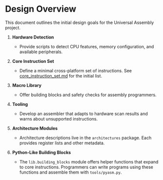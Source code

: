 # Design Overview

This document outlines the initial design goals for the Universal Assembly project.

1. **Hardware Detection**
   - Provide scripts to detect CPU features, memory configuration, and available peripherals.
2. **Core Instruction Set**
   - Define a minimal cross-platform set of instructions. See
     [core_instruction_set.md](core_instruction_set.md) for the initial list.
3. **Macro Library**
   - Offer building blocks and safety checks for assembly programmers.
4. **Tooling**
   - Develop an assembler that adapts to hardware scan results and warns about unsupported instructions.


5. **Architecture Modules**
   - Architecture descriptions live in the `architectures` package. Each provides
     register lists and other metadata.

6. **Python-Like Building Blocks**
   - The `lib.building_blocks` module offers helper functions that expand to core
     instructions. Programmers can write programs using these functions and
     assemble them with `tools/pyasm.py`.

